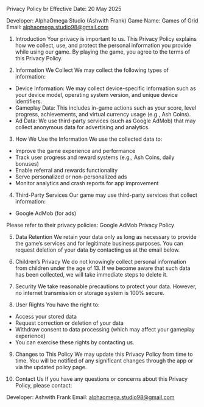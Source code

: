 Privacy Policy br
Effective Date: 20 May 2025

Developer: AlphaOmega Studio (Ashwith Frank)
Game Name: Games of Grid
Email: alphaomega.studio98@gmail.com

1. Introduction
Your privacy is important to us. This Privacy Policy explains how we collect, use, and protect the personal information you provide while using our game. By playing the game, you agree to the terms of this Privacy Policy.

2. Information We Collect
We may collect the following types of information:
* Device Information: We may collect device-specific information such as your device model, operating system version, and unique device identifiers.
* Gameplay Data: This includes in-game actions such as your score, level progress, achievements, and virtual currency usage (e.g., Ash Coins).
* Ad Data: We use third-party services (such as Google AdMob) that may collect anonymous data for advertising and analytics.

3. How We Use the Information
We use the collected data to:
* Improve the game experience and performance
* Track user progress and reward systems (e.g., Ash Coins, daily bonuses)
* Enable referral and rewards functionality
* Serve personalized or non-personalized ads
* Monitor analytics and crash reports for app improvement

4. Third-Party Services
Our game may use third-party services that collect information:
* Google AdMob (for ads)
  
Please refer to their privacy policies:
Google AdMob Privacy Policy

5. Data Retention
We retain your data only as long as necessary to provide the game’s services and for legitimate business purposes. You can request deletion of your data by contacting us at the email below.

6. Children’s Privacy
We do not knowingly collect personal information from children under the age of 13. If we become aware that such data has been collected, we will take immediate steps to delete it.

7. Security
We take reasonable precautions to protect your data. However, no internet transmission or storage system is 100% secure.

8. User Rights
You have the right to:
* Access your stored data
* Request correction or deletion of your data
* Withdraw consent to data processing (which may affect your gameplay experience)
* You can exercise these rights by contacting us.

9. Changes to This Policy
We may update this Privacy Policy from time to time. You will be notified of any significant changes through the app or via the updated policy page.

10. Contact Us
If you have any questions or concerns about this Privacy Policy, please contact:

Developer: Ashwith Frank
Email: alphaomega.studio98@gmail.com
